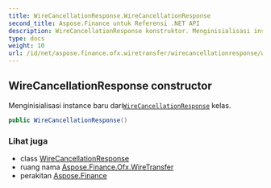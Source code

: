 ```yaml
---
title: WireCancellationResponse.WireCancellationResponse
second_title: Aspose.Finance untuk Referensi .NET API
description: WireCancellationResponse konstruktor. Menginisialisasi instance baru dariWireCancellationResponse kelas.
type: docs
weight: 10
url: /id/net/aspose.finance.ofx.wiretransfer/wirecancellationresponse/wirecancellationresponse/
---
```

## WireCancellationResponse constructor

Menginisialisasi instance baru dari[`WireCancellationResponse`](../) kelas.

```csharp
public WireCancellationResponse()
```

### Lihat juga

* class [WireCancellationResponse](../)
* ruang nama [Aspose.Finance.Ofx.WireTransfer](../../wirecancellationresponse/)
* perakitan [Aspose.Finance](../../../)


